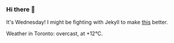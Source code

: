 ### Hi there :wave:

It's Wednesday! I might be fighting with Jekyll to make [this](https://swissclubto.github.io) better.

Weather in Toronto: overcast, at +12°C.
